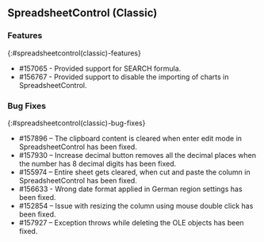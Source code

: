 ## SpreadsheetControl (Classic)

### Features
{:#spreadsheetcontrol(classic)-features}

* \#157065 - Provided support for SEARCH formula.
* \#156767 - Provided support to disable the importing of charts in SpreadsheetControl.

### Bug Fixes
{:#spreadsheetcontrol(classic)-bug-fixes}

* \#157896 – The clipboard content is cleared when enter edit mode in SpreadsheetControl has been fixed.
* \#157930 – Increase decimal button removes all the decimal places when the number has 8 decimal digits has been fixed.
* \#155974 – Entire sheet gets cleared, when cut and paste the column in SpreadsheetControl has been fixed.
* \#156633 - Wrong date format applied in German region settings has been fixed.
* \#152854 – Issue with resizing the column using mouse double click has been fixed.
* \#157927 – Exception throws while deleting the OLE objects has been fixed.